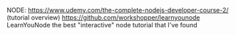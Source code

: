 NODE: 
https://www.udemy.com/the-complete-nodejs-developer-course-2/ (tutorial overview)
https://github.com/workshopper/learnyounode LearnYouNode the best "interactive" node tutorial that I've found
